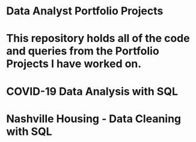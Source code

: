 # Data Analyst Portfolio Projects
# This repository holds all of the code and queries from the Portfolio Projects I have worked on.
#               COVID-19 Data Analysis with SQL
#               Nashville Housing - Data Cleaning with SQL
